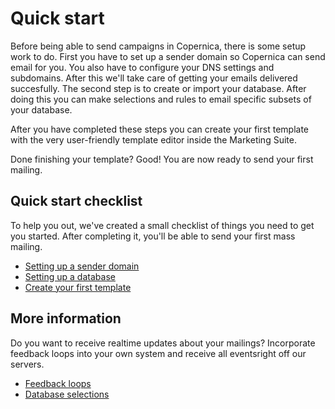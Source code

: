 # Quick start

Before being able to send campaigns in Copernica, there is some setup work
to do. First you have to set up a sender domain so Copernica can send email 
for you. You also have to configure your DNS settings and subdomains. 
After this we'll take care of getting your emails delivered succesfully. 
The second step is to create or import your database. After doing this 
you can make selections and rules to email specific subsets of your database.

After you have completed these steps you can create your first template with 
the very user-friendly template editor inside the Marketing Suite.

Done finishing your template? Good! You are now ready to send your first 
mailing.


## Quick start checklist

To help you out, we've created a small checklist of things you need to 
get you started. After completing it, you'll be able to send your first 
mass mailing.

- [Setting up a sender domain](./quick-sender-domain-guide)
- [Setting up a database](./quick-database-guide)
- [Create your first template](./quick-mailing-guide)


## More information

Do you want to receive realtime updates about your mailings? Incorporate
feedback loops into your own system and receive all eventsright off our
servers.

* [Feedback loops](./feedback-loops)
* [Database selections](./selections-introduction)
